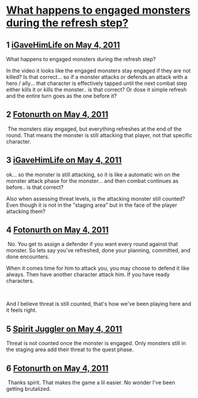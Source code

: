 # [What happens to engaged monsters during the refresh step?](https://community.fantasyflightgames.com/topic/46229-what-happens-to-engaged-monsters-during-the-refresh-step/)

## 1 [iGaveHimLife on May 4, 2011](https://community.fantasyflightgames.com/topic/46229-what-happens-to-engaged-monsters-during-the-refresh-step/?do=findComment&comment=463156)

What happens to engaged monsters during the refresh step?

In the video it looks like the engaged monsters stay engaged if they are not killed? Is that correct... so if a monster attacks or defends an attack with a hero / ally... that character is effectively tapped until the next combat step either kills it or kills the monster.. is that correct? Or dose it simple refresh and the entire turn goes as the one before it?
 

## 2 [Fotonurth on May 4, 2011](https://community.fantasyflightgames.com/topic/46229-what-happens-to-engaged-monsters-during-the-refresh-step/?do=findComment&comment=463157)

 The monsters stay engaged, but everything refreshes at the end of the round. That means the monster is still attacking that player, not that specific character.

## 3 [iGaveHimLife on May 4, 2011](https://community.fantasyflightgames.com/topic/46229-what-happens-to-engaged-monsters-during-the-refresh-step/?do=findComment&comment=463158)

ok... so the monster is still attacking, so it is like a automatic win on the monster attack phase for the monster... and then combat continues as before.. is that correct?

Also when assessing threat levels, is the attacking monster still counted? Even though it is not in the "staging area" but in the face of the player attacking them?

## 4 [Fotonurth on May 4, 2011](https://community.fantasyflightgames.com/topic/46229-what-happens-to-engaged-monsters-during-the-refresh-step/?do=findComment&comment=463164)

 No. You get to assign a defender if you want every round against that monster. So lets say you've refreshed, done your planning, committed, and done encounters.

When it comes time for him to attack you, you may choose to defend it like always. Then have another character attack him. If you have ready characters.

 

And I believe threat is still counted, that's how we've been playing here and it feels right.

## 5 [Spirit Juggler on May 4, 2011](https://community.fantasyflightgames.com/topic/46229-what-happens-to-engaged-monsters-during-the-refresh-step/?do=findComment&comment=463175)

Threat is not counted once the monster is engaged. Only monsters still in the staging area add their threat to the quest phase. 

## 6 [Fotonurth on May 4, 2011](https://community.fantasyflightgames.com/topic/46229-what-happens-to-engaged-monsters-during-the-refresh-step/?do=findComment&comment=463176)

 Thanks spirit. That makes the game a lil easier. No wonder I've been getting brutalized.

